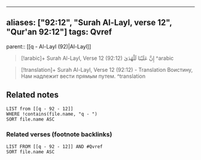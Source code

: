 
---
aliases: ["92:12", "Surah Al-Layl, verse 12", "Qur'an 92:12"]
tags: Qvref
---

parent:: [[q - Al-Layl (92)|Al-Layl]]

> [!arabic]+ Surah Al-Layl, Verse 12 (92:12)
> <span class="quran-arabic">إِنَّ عَلَيْنَا لَلْهُدَىٰ</span>
^arabic

> [!translation]+ Surah Al-Layl, Verse 12 (92:12) - Translation
> Воистину, Нам надлежит вести прямым путем.
^translation



## Related notes
```dataview
LIST from [[q - 92 - 12]]
WHERE !contains(file.name, "q - ")
SORT file.name ASC
```

### Related verses (footnote backlinks)
```dataview
LIST FROM [[q - 92 - 12]] AND #Qvref
SORT file.name ASC
```

